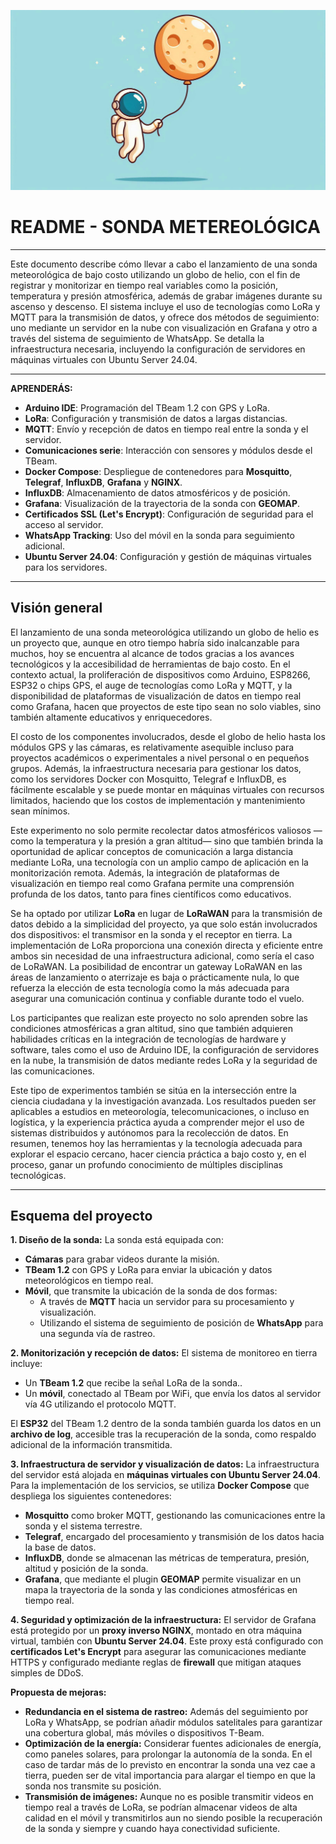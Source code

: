 ![top](assets/astromoon.jpeg)
# README - SONDA METEREOLÓGICA
---
Este documento describe cómo llevar a cabo el lanzamiento de una sonda meteorológica de bajo costo utilizando un globo de helio, con el fin de registrar y monitorizar en tiempo real variables como la posición, temperatura y presión atmosférica, además de grabar imágenes durante su ascenso y descenso. El sistema incluye el uso de tecnologías como LoRa y MQTT para la transmisión de datos, y ofrece dos métodos de seguimiento: uno mediante un servidor en la nube con visualización en Grafana y otro a través del sistema de seguimiento de WhatsApp. Se detalla la infraestructura necesaria, incluyendo la configuración de servidores en máquinas virtuales con Ubuntu Server 24.04.

---
**APRENDERÁS:**

- **Arduino IDE**: Programación del TBeam 1.2 con GPS y LoRa.
- **LoRa**: Configuración y transmisión de datos a largas distancias.
- **MQTT**: Envío y recepción de datos en tiempo real entre la sonda y el servidor.
- **Comunicaciones serie**: Interacción con sensores y módulos desde el TBeam.
- **Docker Compose**: Despliegue de contenedores para **Mosquitto**, **Telegraf**, **InfluxDB**, **Grafana** y **NGINX**.
- **InfluxDB**: Almacenamiento de datos atmosféricos y de posición.
- **Grafana**: Visualización de la trayectoria de la sonda con **GEOMAP**.
- **Certificados SSL (Let's Encrypt)**: Configuración de seguridad para el acceso al servidor.
- **WhatsApp Tracking**: Uso del móvil en la sonda para seguimiento adicional.
- **Ubuntu Server 24.04**: Configuración y gestión de máquinas virtuales para los servidores.

---
## Visión general

El lanzamiento de una sonda meteorológica utilizando un globo de helio es un proyecto que, aunque en otro tiempo habría sido inalcanzable para muchos, hoy se encuentra al alcance de todos gracias a los avances tecnológicos y la accesibilidad de herramientas de bajo costo. En el contexto actual, la proliferación de dispositivos como Arduino, ESP8266, ESP32 o chips GPS, el auge de tecnologías como LoRa y MQTT, y la disponibilidad de plataformas de visualización de datos en tiempo real como Grafana, hacen que proyectos de este tipo sean no solo viables, sino también altamente educativos y enriquecedores.

El costo de los componentes involucrados, desde el globo de helio hasta los módulos GPS y las cámaras, es relativamente asequible incluso para proyectos académicos o experimentales a nivel personal o en pequeños grupos. Además, la infraestructura necesaria para gestionar los datos, como los servidores Docker con Mosquitto, Telegraf e InfluxDB, es fácilmente escalable y se puede montar en máquinas virtuales con recursos limitados, haciendo que los costos de implementación y mantenimiento sean mínimos.

Este experimento no solo permite recolectar datos atmosféricos valiosos —como la temperatura y la presión a gran altitud— sino que también brinda la oportunidad de aplicar conceptos de comunicación a larga distancia mediante LoRa, una tecnología con un amplio campo de aplicación en la monitorización remota. Además, la integración de plataformas de visualización en tiempo real como Grafana permite una comprensión profunda de los datos, tanto para fines científicos como educativos.

Se ha optado por utilizar **LoRa** en lugar de **LoRaWAN** para la transmisión de datos debido a la simplicidad del proyecto, ya que solo están involucrados dos dispositivos: el transmisor en la sonda y el receptor en tierra. La implementación de LoRa proporciona una conexión directa y eficiente entre ambos sin necesidad de una infraestructura adicional, como sería el caso de LoRaWAN. La posibilidad de encontrar un gateway LoRaWAN en las áreas de lanzamiento o aterrizaje es baja o prácticamente nula, lo que refuerza la elección de esta tecnología como la más adecuada para asegurar una comunicación continua y confiable durante todo el vuelo.

Los participantes que realizan este proyecto no solo aprenden sobre las condiciones atmosféricas a gran altitud, sino que también adquieren habilidades críticas en la integración de tecnologías de hardware y software, tales como el uso de Arduino IDE, la configuración de servidores en la nube, la transmisión de datos mediante redes LoRa y la seguridad de las comunicaciones.

Este tipo de experimentos también se sitúa en la intersección entre la ciencia ciudadana y la investigación avanzada. Los resultados pueden ser aplicables a estudios en meteorología, telecomunicaciones, o incluso en logística, y la experiencia práctica ayuda a comprender mejor el uso de sistemas distribuidos y autónomos para la recolección de datos. En resumen, tenemos hoy las herramientas y la tecnología adecuada para explorar el espacio cercano, hacer ciencia práctica a bajo costo y, en el proceso, ganar un profundo conocimiento de múltiples disciplinas tecnológicas.

---
## Esquema del proyecto

**1. Diseño de la sonda:**
La sonda está equipada con:
- **Cámaras** para grabar videos durante la misión.
- **TBeam 1.2** con GPS y LoRa para enviar la ubicación y datos meteorológicos en tiempo real.
- **Móvil**, que transmite la ubicación de la sonda de dos formas:
  - A través de **MQTT** hacia un servidor para su procesamiento y visualización.
  - Utilizando el sistema de seguimiento de posición de **WhatsApp** para una segunda vía de rastreo.

**2. Monitorización y recepción de datos:**
El sistema de monitoreo en tierra incluye:
- Un **TBeam 1.2** que recibe la señal LoRa de la sonda..
- Un **móvil**, conectado al TBeam por WiFi, que envía los datos al servidor vía 4G utilizando el protocolo MQTT.

El **ESP32** del TBeam 1.2 dentro de la sonda también guarda los datos en un **archivo de log**, accesible tras la recuperación de la sonda, como respaldo adicional de la información transmitida.

**3. Infraestructura de servidor y visualización de datos:**
La infraestructura del servidor está alojada en **máquinas virtuales con Ubuntu Server 24.04**. Para la implementación de los servicios, se utiliza **Docker Compose** que despliega los siguientes contenedores:
- **Mosquitto** como broker MQTT, gestionando las comunicaciones entre la sonda y el sistema terrestre.
- **Telegraf**, encargado del procesamiento y transmisión de los datos hacia la base de datos.
- **InfluxDB**, donde se almacenan las métricas de temperatura, presión, altitud y posición de la sonda.
- **Grafana**, que mediante el plugin **GEOMAP** permite visualizar en un mapa la trayectoria de la sonda y las condiciones atmosféricas en tiempo real.

**4. Seguridad y optimización de la infraestructura:**
El servidor de Grafana está protegido por un **proxy inverso NGINX**, montado en otra máquina virtual, también con **Ubuntu Server 24.04**. Este proxy está configurado con **certificados Let's Encrypt** para asegurar las comunicaciones mediante HTTPS y configurado mediante reglas de **firewall** que mitigan ataques simples de DDoS.

**Propuesta de mejoras:**
- **Redundancia en el sistema de rastreo:** Además del seguimiento por LoRa y WhatsApp, se podrían añadir módulos satelitales para garantizar una cobertura global, más móviles o dispositivos T-Beam.
- **Optimización de la energía:** Considerar fuentes adicionales de energía, como paneles solares, para prolongar la autonomía de la sonda. En el caso de tardar más de lo previsto en encontrar la sonda una vez cae a tierra, pueden ser de vital importancia para alargar el tiempo en que la sonda nos transmite su posición.
- **Transmisión de imágenes:** Aunque no es posible transmitir videos en tiempo real a través de LoRa, se podrían almacenar videos de alta calidad en el móvil y transmitirlos aun no siendo posible la recuperación de la sonda  y siempre y cuando haya conectividad suficiente.

